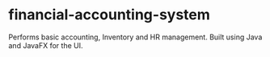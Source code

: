 # financial-accounting-system
Performs basic accounting, Inventory and HR management. Built using Java and JavaFX for the UI.

